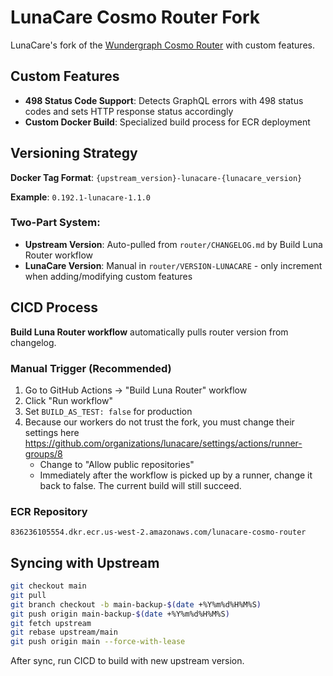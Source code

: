 # LunaCare Cosmo Router Fork

LunaCare's fork of the [Wundergraph Cosmo Router](https://github.com/wundergraph/cosmo) with custom features.

## Custom Features

- **498 Status Code Support**: Detects GraphQL errors with 498 status codes and sets HTTP response status accordingly
- **Custom Docker Build**: Specialized build process for ECR deployment

## Versioning Strategy

**Docker Tag Format**: `{upstream_version}-lunacare-{lunacare_version}`

**Example**: `0.192.1-lunacare-1.1.0`

### Two-Part System:
- **Upstream Version**: Auto-pulled from `router/CHANGELOG.md` by Build Luna Router workflow
- **LunaCare Version**: Manual in `router/VERSION-LUNACARE` - only increment when adding/modifying custom features

## CICD Process

**Build Luna Router workflow** automatically pulls router version from changelog.

### Manual Trigger (Recommended)
1. Go to GitHub Actions → "Build Luna Router" workflow
2. Click "Run workflow" 
3. Set `BUILD_AS_TEST: false` for production
4. Because our workers do not trust the fork, you must change their settings here https://github.com/organizations/lunacare/settings/actions/runner-groups/8
    - Change to "Allow public repositories"
    - Immediately after the workflow is picked up by a runner, change it back to false. The current build will still succeed.

### ECR Repository
`836236105554.dkr.ecr.us-west-2.amazonaws.com/lunacare-cosmo-router`

## Syncing with Upstream

```bash
git checkout main
git pull
git branch checkout -b main-backup-$(date +%Y%m%d%H%M%S)
git push origin main-backup-$(date +%Y%m%d%H%M%S)
git fetch upstream
git rebase upstream/main
git push origin main --force-with-lease
```

After sync, run CICD to build with new upstream version.

